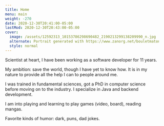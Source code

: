 ```yaml
---
title: Home
menu: main
weight: -270
date: 2020-12-30T20:41:00-05:00
lastMod: 2020-12-30T20:43:00-05:00
cover:
  image: /assets/12592313_10153786298690482_2190213299138209990_n.jpg
  alternate: Portrait generated with https://www.zanorg.net/bouletmaton/
  style: normal
---
```


Scientist at heart, I have been working as a software developer for 11 years. 

My ambition: save the world, though I have yet to know how. It is in my nature to provide all the help I can to people around me.

I was trained in fundamental sciences, got a PhD in computer science before moving on to the industry. I specialize in Java and backend development.

I am into playing and learning to play games (video, board), reading mangas.

Favorite kinds of humor: dark, puns, dad jokes.
